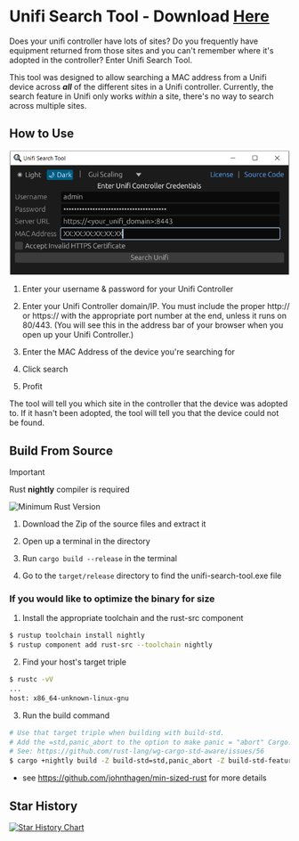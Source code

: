 # Unifi Search Tool - Download [Here](https://github.com/Crypto-Spartan/unifi-search-tool/releases/latest)

Does your unifi controller have lots of sites? Do you frequently have equipment returned from those sites and you can't remember where it's adopted in the controller? Enter Unifi Search Tool.

This tool was designed to allow searching a MAC address from a Unifi device across **_all_** of the different sites in a Unifi controller. Currently, the search feature in Unifi only works _within_ a site, there's no way to search across multiple sites.

## How to Use

![examplev2](https://raw.githubusercontent.com/Crypto-Spartan/unifi-search-tool/main/screenshots/examplev2.png "examplev2")

1. Enter your username & password for your Unifi Controller

2. Enter your Unifi Controller domain/IP. You must include the proper http:// or https:// with the appropriate port number at the end, unless it runs on 80/443. (You will see this in the address bar of your browser when you open up your Unifi Controller.)

3. Enter the MAC Address of the device you're searching for

4. Click search

5. Profit

The tool will tell you which site in the controller that the device was adopted to. If it hasn't been adopted, the tool will tell you that the device could not be found.

## Build From Source

> [!IMPORTANT]
> Rust **nightly** compiler is required

![Minimum Rust Version](https://img.shields.io/badge/Minimum%20Rust%20Version-1.81.0--nightly_(2024--07--01)-brightgreen.svg)

1. Download the Zip of the source files and extract it

2. Open up a terminal in the directory

3. Run `cargo build --release` in the terminal

4. Go to the `target/release` directory to find the unifi-search-tool.exe file

### If you would like to optimize the binary for size

1. Install the appropriate toolchain and the rust-src component
```bash
$ rustup toolchain install nightly
$ rustup component add rust-src --toolchain nightly
```
2. Find your host's target triple
```bash 
$ rustc -vV
...
host: x86_64-unknown-linux-gnu
```
3. Run the build command
```bash
# Use that target triple when building with build-std.
# Add the =std,panic_abort to the option to make panic = "abort" Cargo.toml option work.
# See: https://github.com/rust-lang/wg-cargo-std-aware/issues/56
$ cargo +nightly build -Z build-std=std,panic_abort -Z build-std-features=panic_immediate_abort --target x86_64-unknown-linux-gnu --release
```

- see <https://github.com/johnthagen/min-sized-rust> for more details

## Star History

<a href="https://star-history.com/#crypto-spartan/unifi-search-tool&Date">
    <picture>
        <source media="(prefers-color-scheme: dark)" srcset="https://api.star-history.com/svg?repos=crypto-spartan/unifi-search-tool&type=Date&theme=dark" />
        <source media="(prefers-color-scheme: light)" srcset="https://api.star-history.com/svg?repos=crypto-spartan/unifi-search-tool&type=Date" />
        <img alt="Star History Chart" src="https://api.star-history.com/svg?repos=crypto-spartan/unifi-search-tool&type=Date" />
    </picture>
</a>
